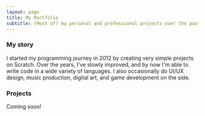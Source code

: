 ```yaml
---
layout: page
title: My Portfolio
subtitle: (Most of) my personal and professional projects over the past several years
---
```


### My story

I started my programming journey in 2012 by creating very simple projects on Scratch. Over the years, I've slowly improved, and by now I'm able to write code in a wide variety of languages. I also occasionally do UI/UX design, music production, digital art, and game development on the side.

### Projects

Coming soon!
